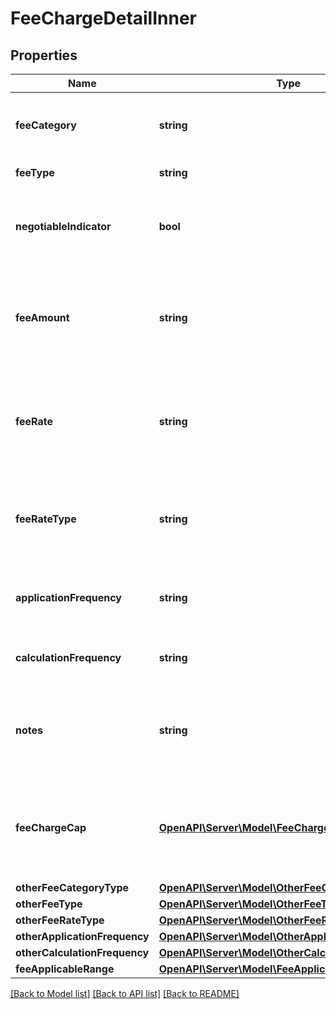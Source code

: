 # FeeChargeDetailInner

## Properties
Name | Type | Description | Notes
------------ | ------------- | ------------- | -------------
**feeCategory** | **string** | Categorisation of fees and charges into standard categories. | 
**feeType** | **string** | Fee/Charge Type | 
**negotiableIndicator** | **bool** | Fee/charge which is usually negotiable rather than a fixed amount | [optional] 
**feeAmount** | **string** | Fee Amount charged for a fee/charge (where it is charged in terms of an amount rather than a rate) | [optional] 
**feeRate** | **string** | Rate charged for Fee/Charge (where it is charged in terms of a rate rather than an amount) | [optional] 
**feeRateType** | **string** | Rate type for Fee/Charge (where it is charged in terms of a rate rather than an amount) | [optional] 
**applicationFrequency** | **string** | How frequently the fee/charge is applied to the account | 
**calculationFrequency** | **string** | How frequently the fee/charge is calculated | [optional] 
**notes** | **string** | Optional additional notes to supplement the fee/charge details. | [optional] 
**feeChargeCap** | [**OpenAPI\Server\Model\FeeChargeCapInner**](FeeChargeCapInner.md) | Details about any caps (maximum charges) that apply to a particular or group of fee/charge | [optional] 
**otherFeeCategoryType** | [**OpenAPI\Server\Model\OtherFeeCategoryType**](OtherFeeCategoryType.md) |  | [optional] 
**otherFeeType** | [**OpenAPI\Server\Model\OtherFeeType1**](OtherFeeType1.md) |  | [optional] 
**otherFeeRateType** | [**OpenAPI\Server\Model\OtherFeeRateType1**](OtherFeeRateType1.md) |  | [optional] 
**otherApplicationFrequency** | [**OpenAPI\Server\Model\OtherApplicationFrequency1**](OtherApplicationFrequency1.md) |  | [optional] 
**otherCalculationFrequency** | [**OpenAPI\Server\Model\OtherCalculationFrequency1**](OtherCalculationFrequency1.md) |  | [optional] 
**feeApplicableRange** | [**OpenAPI\Server\Model\FeeApplicableRange**](FeeApplicableRange.md) |  | [optional] 

[[Back to Model list]](../README.md#documentation-for-models) [[Back to API list]](../README.md#documentation-for-api-endpoints) [[Back to README]](../README.md)


